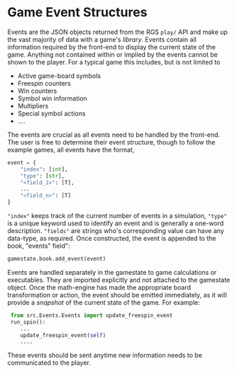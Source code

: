 # Game Event Structures

Events are the JSON objects returned from the RGS `play/` API and make up the vast majority of data with a game's *library*. Events contain all information required by the front-end to display the current state of the game. Anything not contained within or implied by the events cannot be shown to the player. For a typical game this includes, but is not limited to

* Active game-board symbols
* Freespin counters
* Win counters
* Symbol win information
* Multipliers
* Special symbol actions 
* ....

The events are crucial as all events need to be handled by the front-end. The user is free to determine their event structure, though to follow the example games, all events have the format,
```python
event = {
    "index": [int],
    "type": [str],
    "<field_1>": [T],
    ...
    "<field_n>": [T]
}
```
`"index"` keeps track of the current number of events in a simulation, `"type"` is a unique keyword used to identify an event and is generally a one-word description. `"fields"` are strings who's corresponding value can have any data-type, as required. Once constructed, the event is appended to the book, "events" field":
```python
gamestate.book.add_event(event)
```

Events are handled separately in the gamestate to game calculations or executables. They are imported explicitly and not attached to the gamestate object. Once the math-engine has made the appropriate board transformation or action, the event should be emitted immediately, as it will provide a *snapshot* of the current state of the game. For example:
```python
 from src.Events.Events import update_freespin_event
 run_spin():
    ...
    update_freespin_event(self)
    ....
```
These events should be sent anytime new information needs to be communicated to the player.